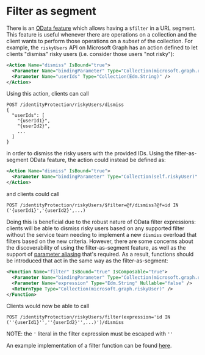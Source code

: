 # Filter as segment

There is an [OData feature](https://docs.oasis-open.org/odata/odata/v4.01/odata-v4.01-part2-url-conventions.html#sec_AddressingaSubsetofaCollection) which allows having a `$filter` in a URL segment. 
This feature is useful whenever there are operations on a collection and the client wants to perform those operations on a *subset* of the collection. 
For example, the `riskyUsers` API on Microsoft Graph has an action defined to let clients "dismiss" risky users (i.e. consider those users "not risky"):

```xml
<Action Name="dismiss" IsBound="true">
  <Parameter Name="bindingParameter" Type="Collection(microsoft.graph.riskyUser)" />
  <Parameter Name="userIds" Type="Collection(Edm.String)" />
</Action>
```

Using this action, clients can call

```http
POST /identityProtection/riskyUsers/dismiss
{
  "userIds": [
    "{userId1}",
    "{userId2}",
    ...
  ]
}
```

in order to dismiss the risky users with the provided IDs. Using the filter-as-segment OData feature, the action could instead be defined as:

```xml
<Action Name="dismiss" IsBound="true">
  <Parameter Name="bindingParameter" Type="Collection(self.riskyUser)" />
</Action>
```

and clients could call

```http
POST /identityProtection/riskyUsers/$filter=@f/dismiss?@f=id IN ('{userId1}','{userId2}',...)
```

Doing this is beneficial due to the robust nature of OData filter expressions: clients will be able to dismiss risky users based on any supported filter without the service team needing to implement a new `dismiss` overload that filters based on the new criteria.
However, there are some concerns about the discoverability of using the filter-as-segment feature, as well as the support of [parameter aliasing](https://docs.oasis-open.org/odata/odata/v4.01/odata-v4.01-part2-url-conventions.html#sec_ParameterAliases) that's required.
As a result, functions should be introduced that act in the same way as the filter-as-segment:

```xml
<Function Name="filter" IsBound="true" IsComposable="true">
  <Parameter Name="bindingParameter" Type="Collection(microsoft.graph.riskyUser)" Nullable="false" />
  <Parameter Name="expression" Type="Edm.String" Nullable="false" />
  <ReturnType Type="Collection(microsoft.graph.riskyUser)" />
</Function>
```

Clients would now be able to call

```http
POST /identityProtection/riskyUsers/filter(expression='id IN (''{userId1}'',''{userId2}'',...)')/dismiss
```

NOTE: the `'` literal in the filter expression must be escaped with `''`

An example implementation of a filter function can be found [here](TODO).
